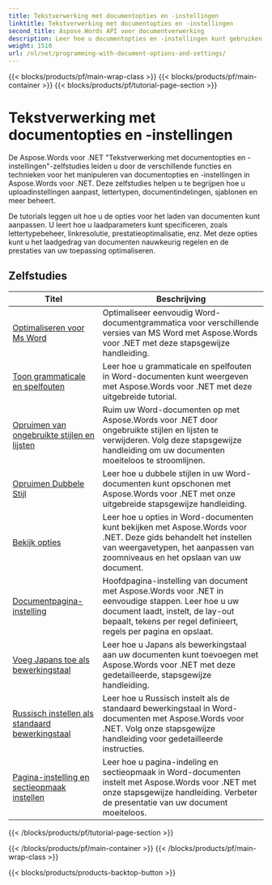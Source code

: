 ```yaml
---
title: Tekstverwerking met documentopties en -instellingen
linktitle: Tekstverwerking met documentopties en -instellingen
second_title: Aspose.Words API voor documentverwerking
description: Leer hoe u documentopties en -instellingen kunt gebruiken om het gedrag van Word-documenten aan te passen en te beheren met Aspose.Words voor .NET. De tutorials leiden u door de verschillende functies, zoals documenteigenschappen.
weight: 1510
url: /nl/net/programming-with-document-options-and-settings/
---
```


{{< blocks/products/pf/main-wrap-class >}}
{{< blocks/products/pf/main-container >}}
{{< blocks/products/pf/tutorial-page-section >}}

# Tekstverwerking met documentopties en -instellingen

De Aspose.Words voor .NET "Tekstverwerking met documentopties en -instellingen"-zelfstudies leiden u door de verschillende functies en technieken voor het manipuleren van documentopties en -instellingen in Aspose.Words voor .NET. Deze zelfstudies helpen u te begrijpen hoe u uploadinstellingen aanpast, lettertypen, documentindelingen, sjablonen en meer beheert.

De tutorials leggen uit hoe u de opties voor het laden van documenten kunt aanpassen. U leert hoe u laadparameters kunt specificeren, zoals lettertypebeheer, linkresolutie, prestatieoptimalisatie, enz. Met deze opties kunt u het laadgedrag van documenten nauwkeurig regelen en de prestaties van uw toepassing optimaliseren.

 ## Zelfstudies
| Titel | Beschrijving |
| --- | --- |
| [Optimaliseren voor Ms Word](./optimize-for-ms-word/) | Optimaliseer eenvoudig Word-documentgrammatica voor verschillende versies van MS Word met Aspose.Words voor .NET met deze stapsgewijze handleiding. |
| [Toon grammaticale en spelfouten](./show-grammatical-and-spelling-errors/) | Leer hoe u grammaticale en spelfouten in Word-documenten kunt weergeven met Aspose.Words voor .NET met deze uitgebreide tutorial. |
| [Opruimen van ongebruikte stijlen en lijsten](./cleanup-unused-styles-and-lists/) | Ruim uw Word-documenten op met Aspose.Words voor .NET door ongebruikte stijlen en lijsten te verwijderen. Volg deze stapsgewijze handleiding om uw documenten moeiteloos te stroomlijnen. |
| [Opruimen Dubbele Stijl](./cleanup-duplicate-style/) | Leer hoe u dubbele stijlen in uw Word-documenten kunt opschonen met Aspose.Words voor .NET met onze uitgebreide stapsgewijze handleiding. |
| [Bekijk opties](./view-options/) | Leer hoe u opties in Word-documenten kunt bekijken met Aspose.Words voor .NET. Deze gids behandelt het instellen van weergavetypen, het aanpassen van zoomniveaus en het opslaan van uw document. |
| [Documentpagina-instelling](./document-page-setup/) | Hoofdpagina-instelling van document met Aspose.Words voor .NET in eenvoudige stappen. Leer hoe u uw document laadt, instelt, de lay-out bepaalt, tekens per regel definieert, regels per pagina en opslaat. |
| [Voeg Japans toe als bewerkingstaal](./add-japanese-as-editing-languages/) | Leer hoe u Japans als bewerkingstaal aan uw documenten kunt toevoegen met Aspose.Words voor .NET met deze gedetailleerde, stapsgewijze handleiding. |
| [Russisch instellen als standaard bewerkingstaal](./set-russian-as-default-editing-language/) | Leer hoe u Russisch instelt als de standaard bewerkingstaal in Word-documenten met Aspose.Words voor .NET. Volg onze stapsgewijze handleiding voor gedetailleerde instructies. |
| [Pagina-instelling en sectieopmaak instellen](./set-page-setup-and-section-formatting/) | Leer hoe u pagina-indeling en sectieopmaak in Word-documenten instelt met Aspose.Words voor .NET met onze stapsgewijze handleiding. Verbeter de presentatie van uw document moeiteloos. |
{{< /blocks/products/pf/tutorial-page-section >}}

{{< /blocks/products/pf/main-container >}}
{{< /blocks/products/pf/main-wrap-class >}}

{{< blocks/products/products-backtop-button >}}
